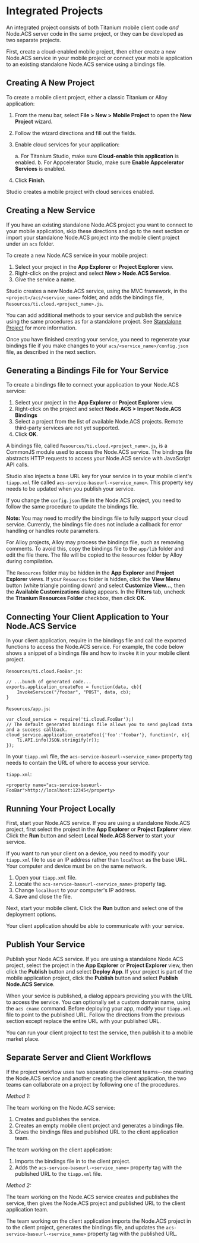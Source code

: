 # Integrated Projects

An integrated project consists of both Titanium mobile client code _and_ Node.ACS server code in the
same project, or they can be developed as two separate projects.

First, create a cloud-enabled mobile project, then either create a new Node.ACS service in your mobile
project or connect your mobile application to an existing standalone Node.ACS service using a
bindings file.

## Creating A New Project

To create a mobile client project, either a classic Titanium or Alloy application:

  1. From the menu bar, select **File > New > Mobile Project** to open the **New Project** wizard.
  2. Follow the wizard directions and fill out the fields.
  3. Enable cloud services for your application:

     a. For Titanium Studio, make sure **Cloud-enable this application** is enabled.
     b. For Appcelerator Studio, make sure **Enable Appcelerator Services** is enabled.

  4. Click **Finish**.

Studio creates a mobile project with cloud services enabled.

## Creating a New Service

If you have an existing standalone Node.ACS project you want to connect to your mobile application,
skip these directions and go to the next section or import your standalone Node.ACS project into the
mobile client project under an `acs` folder.

To create a new Node.ACS service in your mobile project:

  1. Select your project in the **App Explorer** or **Project Explorer** view.
  2. Right-click on the project and select **New > Node.ACS Service**.
  3. Give the service a name.

Studio creates a new Node.ACS service, using the MVC framework, in the
`<project>/acs/<service_name>` folder, and adds the bindings file,
`Resources/ti.cloud.<project_name>.js`.

You can add additional methods to your service and publish the service using the same procedures as 
for a standalone project. See [Standalone Project](#!/guide/node_studio_standalone) for more information.

Once you have finished creating your service, you need to regenerate your bindings file if you make
changes to your `acs/<service_name>/config.json` file, as described in the next section.

## Generating a Bindings File for Your Service

To create a bindings file to connect your application to your Node.ACS service:

  1. Select your project in the **App Explorer** or **Project Explorer** view.
  2. Right-click on the project and select **Node.ACS > Import Node.ACS Bindings**
  3. Select a project from the list of available Node.ACS projects. Remote third-party services are
     not yet supported.
  4. Click **OK**.

A bindings file, called `Resources/ti.cloud.<project_name>.js`, is a CommonJS module used 
to access the Node.ACS service. The bindings file abstracts HTTP requests to access your Node.ACS
service with JavaScript API calls.

Studio also injects a base URL key for your service in to your mobile client's `tiapp.xml` file
called `acs-service-baseurl-<service_name>`.  This property key needs to be updated when you publish your
service.

If you change the `config.json` file in the Node.ACS project, you need to follow the same procedure to
update the bindings file.

**Note:** You may need to modify the bindings file to fully support your cloud service.
Currently, the bindings file does not include a callback for error handling or handles route parameters.

For Alloy projects, Alloy may process the bindings file, such as removing comments.  To avoid this,
copy the bindings file to the `app/lib` folder and edit the file there.  The file will be copied
to the `Resources` folder by Alloy during compilation.

The `Resources` folder may be hidden in the **App Explorer** and **Project Explorer** views.
If your `Resources` folder is hidden, click the **View Menu** button (white
triangle pointing down) and select **Customize View...**, then the **Available Customizations** dialog
appears. In the **Filters** tab, uncheck the **Titanium Resources Folder** checkbox, then click **OK**.

## Connecting Your Client Application to Your Node.ACS Service

In your client application, require in the bindings file and call the exported functions to access the
Node.ACS service.  For example, the code below shows a snippet of a bindings file and how to invoke
it in your mobile client project.

`Resources/ti.cloud.FooBar.js`:

    // ...bunch of generated code...
    exports.application_createFoo = function(data, cb){
        InvokeService("/foobar", "POST", data, cb);
    }

`Resources/app.js`:

    var cloud_service = require('ti.cloud.FooBar');)
    // The default generated bindings file allows you to send payload data and a success callback.
    cloud_service.application_createFoo({'foo':'foobar'}, function(r, e){
        Ti.API.info(JSON.stringify(r));
    });

In your `tiapp.xml` file, the `acs-service-baseurl-<service_name>` property tag needs to contain the URL of
where to access your service.

`tiapp.xml`:

    <property name="acs-service-baseurl-FooBar">http://localhost:12345</property>

## Running Your Project Locally

First, start your Node.ACS service.  If you are using a standalone Node.ACS project, first select the
project in the **App Explorer** or **Project Explorer** view.
Click the **Run** button and select **Local Node.ACS Server** to start your service.

If you want to run your client on a device, you need to modify your `tiapp.xml` file to use an IP
address rather than `localhost` as the base URL.  Your computer and device must be on the same network.

  1. Open your `tiapp.xml` file.
  2. Locate the `acs-service-baseurl-<service_name>` property tag.
  3. Change `localhost` to your computer's IP address.
  4. Save and close the file.

Next, start your mobile client.  Click the **Run** button and select one of the deployment options.

Your client application should be able to communicate with your service.

## Publish Your Service

Publish your Node.ACS service. If you are using a standalone Node.ACS project, select the project in
the **App Explorer** or **Project Explorer** view, then click the **Publish** button and select **Deploy
App**.  If your project is part of the mobile application project, click the **Publish** button and
select **Publish Node.ACS Service**.

When your sevice is published, a dialog appears providing you with the URL to access the service.
You can optionally set a custom domain name, using the `acs cname` command.
Before deploying your app, modify your `tiapp.xml` file to point to the published URL.
Follow the directions from the previous section except replace the entire URL with your published URL.

You can run your client project to test the service, then publish it to a mobile market place.

## Separate Server and Client Workflows 

If the project workflow uses two separate development teams--one creating the Node.ACS service and
another creating the client application, the two teams can collaborate on a project by following one
of the procedures.

*Method 1:*

The team working on the Node.ACS service:

  1. Creates and publishes the service.
  2. Creates an empty mobile client project and generates a bindings file.
  3. Gives the bindings files and published URL to the client application team.

The team working on the client application:

  1. Imports the bindings file in to the client project.
  2. Adds the `acs-service-baseurl-<service_name>` property tag with the published URL to the `tiapp.xml` file.


*Method 2:*

The team working on the Node.ACS service creates and publishes the service, then gives the Node.ACS
project and published URL to the client application team.

The team working on the client application imports the Node.ACS project in to the client project,
generates the bindings file, and updates the `acs-service-baseurl-<service_name>` property tag with the
published URL.

